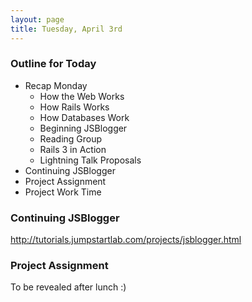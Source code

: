 ```yaml
---
layout: page
title: Tuesday, April 3rd
---
```


### Outline for Today

* Recap Monday
  * How the Web Works
  * How Rails Works
  * How Databases Work
  * Beginning JSBlogger
  * Reading Group
  * Rails 3 in Action
  * Lightning Talk Proposals
* Continuing JSBlogger
* Project Assignment
* Project Work Time

### Continuing JSBlogger

http://tutorials.jumpstartlab.com/projects/jsblogger.html

### Project Assignment

To be revealed after lunch :)